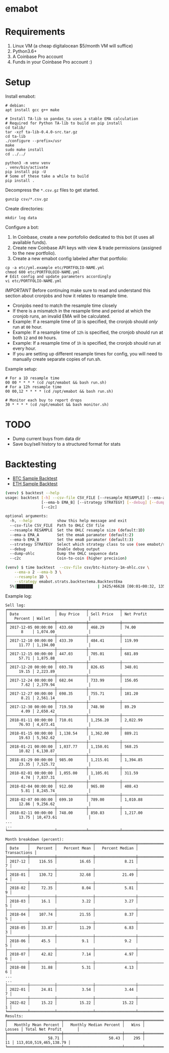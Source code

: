 # emabot

# Requirements

1. Linux VM (a cheap digitalocean $5/month VM will suffice)
2. Python3.6+
3. A Coinbase Pro account
4. Funds in your Coinbase Pro account :)

# Setup

Install emabot:
```
# debian:
apt install gcc g++ make

# Install TA-lib so pandas_ta uses a stable EMA calculation
# Required for Python TA-lib to build on pip install
cd talib/
tar -xzf ta-lib-0.4.0-src.tar.gz
cd ta-lib
./configure --prefix=/usr
make
sudo make install
cd ../../

python3 -m venv venv
. venv/bin/activate
pip install pip -U
# Some of these take a while to build
pip install .
```

Decompress the `*.csv.gz` files to get started.
```
gunzip csv/*.csv.gz
```

Create directories:
```
mkdir log data
```

Configure a bot:
1. In Coinbase, create a new portofolio dedicated to this bot (it uses all
   available funds).
2. Create new Coinbase API keys with view & trade permissions (assigned to the
   new portfolio).
3. Create a new emabot config labeled after that portfolio:
```
cp -a etc/yml.example etc/PORTFOLIO-NAME.yml
chmod 600 etc/PORTFOLOIO-NAME.yml
# Edit config and update parameters accordingly
vi etc/PORTFOLIO-NAME.yml
```

*IMPORTANT* Before continuing make sure to read and understand this section about cronjobs and
how it relates to resample time.

* Cronjobs need to match the resample time closely
* If there is a mismatch in the resample time and period at which the cronjob runs, an invalid EMA
  will be calculated.
* Example: If a resample time of `1D` is specified, the cronjob should _only_ run at `00` hour.
* Example: If a resample time of `12h` is specified, the cronjob should run at both `12` and `00`
  hours.
* Example: If a resample time of `1h` is specified, the cronjob should run at every hour.
* If you are setting up different resample times for config, you will need to manually create
  separate copies of run.sh.


Example setup:
```
# For a 1D resample time
00 00 * * * * (cd /opt/emabot && bash run.sh)
# For a 12h resample time
00 00,12 * * * * (cd /opt/emabot && bash run.sh)

# Monitor each buy to report drops
30 * * * * (cd /opt/emabot && bash monitor.sh)
```
# TODO
- Dump current buys from data dir
- Save buy/sell history to a structured format for stats

# Backtesting
* [BTC Sample Backtest](/backtests/backtest-btc.log)
* [ETH Sample Backtest](/backtests/backtest-eth.log)
```bash
(venv) $ backtest --help
usage: backtest [-h] --csv-file CSV_FILE [--resample RESAMPLE] [--ema-a EMA_A]
                [--ema-b EMA_B] [--strategy STRATEGY] [--debug] [--dump-ohlc]
                [--c2c]

optional arguments:
  -h, --help           show this help message and exit
  --csv-file CSV_FILE  Path to OHLC CSV file
  --resample RESAMPLE  Set the OHLC resample size (default:1D)
  --ema-a EMA_A        Set the emaA paramater (default:2)
  --ema-b EMA_B        Set the emaB paramater (default:3)
  --strategy STRATEGY  Select which strategy class to use (see emabot/strats/)
  --debug              Enable debug output
  --dump-ohlc          Dump the OHLC sequence data
  --c2c                Coin-to-coin (higher precision)
```
```bash
(venv) $ time backtest  --csv-file csv/btc-history-1m-ohlc.csv \
    --ema-a 2 --ema-b 3 \
    --resample 1D \
    --strategy emabot.strats.backtestema.BacktestEma
  5%|███████▎                            | 2425/46628 [00:01<00:32, 1359.63it/s]
```

Example log:
```
Sell log:
╒═════════════════════╤═════════════╤══════════════╤═══════════════════════╤═══════════╤════════════════════════╕
│ Date                │ Buy Price   │ Sell Price   │ Net Profit            │   Percent │ Wallet                 │
╞═════════════════════╪═════════════╪══════════════╪═══════════════════════╪═══════════╪════════════════════════╡
│ 2017-12-05 00:00:00 │ 433.60      │ 468.29       │ 74.00                 │      8    │ 1,074.00               │
├─────────────────────┼─────────────┼──────────────┼───────────────────────┼───────────┼────────────────────────┤
│ 2017-12-10 00:00:00 │ 433.39      │ 484.41       │ 119.99                │     11.77 │ 1,194.00               │
├─────────────────────┼─────────────┼──────────────┼───────────────────────┼───────────┼────────────────────────┤
│ 2017-12-15 00:00:00 │ 447.03      │ 705.01       │ 681.89                │     57.71 │ 1,875.88               │
├─────────────────────┼─────────────┼──────────────┼───────────────────────┼───────────┼────────────────────────┤
│ 2017-12-20 00:00:00 │ 693.78      │ 826.65       │ 348.01                │     19.15 │ 2,223.89               │
├─────────────────────┼─────────────┼──────────────┼───────────────────────┼───────────┼────────────────────────┤
│ 2017-12-24 00:00:00 │ 682.04      │ 733.99       │ 156.05                │      7.62 │ 2,379.94               │
├─────────────────────┼─────────────┼──────────────┼───────────────────────┼───────────┼────────────────────────┤
│ 2017-12-27 00:00:00 │ 698.35      │ 755.71       │ 181.20                │      8.21 │ 2,561.14               │
├─────────────────────┼─────────────┼──────────────┼───────────────────────┼───────────┼────────────────────────┤
│ 2017-12-30 00:00:00 │ 719.50      │ 748.90       │ 89.29                 │      4.09 │ 2,650.42               │
├─────────────────────┼─────────────┼──────────────┼───────────────────────┼───────────┼────────────────────────┤
│ 2018-01-11 00:00:00 │ 710.01      │ 1,256.20     │ 2,022.99              │     76.93 │ 4,673.41               │
├─────────────────────┼─────────────┼──────────────┼───────────────────────┼───────────┼────────────────────────┤
│ 2018-01-15 00:00:00 │ 1,138.54    │ 1,362.00     │ 889.21                │     19.63 │ 5,562.62               │
├─────────────────────┼─────────────┼──────────────┼───────────────────────┼───────────┼────────────────────────┤
│ 2018-01-21 00:00:00 │ 1,037.77    │ 1,150.01     │ 568.25                │     10.82 │ 6,130.87               │
├─────────────────────┼─────────────┼──────────────┼───────────────────────┼───────────┼────────────────────────┤
│ 2018-01-29 00:00:00 │ 985.00      │ 1,215.01     │ 1,394.85              │     23.35 │ 7,525.72               │
├─────────────────────┼─────────────┼──────────────┼───────────────────────┼───────────┼────────────────────────┤
│ 2018-02-01 00:00:00 │ 1,055.00    │ 1,105.01     │ 311.59                │      4.74 │ 7,837.31               │
├─────────────────────┼─────────────┼──────────────┼───────────────────────┼───────────┼────────────────────────┤
│ 2018-02-04 00:00:00 │ 912.00      │ 965.00       │ 408.43                │      5.81 │ 8,245.74               │
├─────────────────────┼─────────────┼──────────────┼───────────────────────┼───────────┼────────────────────────┤
│ 2018-02-07 00:00:00 │ 699.10      │ 789.00       │ 1,010.88              │     12.86 │ 9,256.62               │
├─────────────────────┼─────────────┼──────────────┼───────────────────────┼───────────┼────────────────────────┤
│ 2018-02-11 00:00:00 │ 748.00      │ 850.83       │ 1,217.00              │     13.75 │ 10,473.61              │
...
...
╘═════════════════════╧═════════════╧══════════════╧═══════════════════════╧═══════════╧════════════════════════╛

Month breakdown (percent):
╒═════════╤═══════════╤════════════════╤══════════════════╤════════════════╕
│ Date    │   Percent │   Percent Mean │   Percent Median │   Transactions │
╞═════════╪═══════════╪════════════════╪══════════════════╪════════════════╡
│ 2017-12 │    116.55 │          16.65 │             8.21 │              7 │
├─────────┼───────────┼────────────────┼──────────────────┼────────────────┤
│ 2018-01 │    130.72 │          32.68 │            21.49 │              4 │
├─────────┼───────────┼────────────────┼──────────────────┼────────────────┤
│ 2018-02 │     72.35 │           8.04 │             5.81 │              9 │
├─────────┼───────────┼────────────────┼──────────────────┼────────────────┤
│ 2018-03 │     16.1  │           3.22 │             3.27 │              5 │
├─────────┼───────────┼────────────────┼──────────────────┼────────────────┤
│ 2018-04 │    107.74 │          21.55 │             8.37 │              5 │
├─────────┼───────────┼────────────────┼──────────────────┼────────────────┤
│ 2018-05 │     33.87 │          11.29 │             6.83 │              3 │
├─────────┼───────────┼────────────────┼──────────────────┼────────────────┤
│ 2018-06 │     45.5  │           9.1  │             9.2  │              5 │
├─────────┼───────────┼────────────────┼──────────────────┼────────────────┤
│ 2018-07 │     42.82 │           7.14 │             4.97 │              6 │
├─────────┼───────────┼────────────────┼──────────────────┼────────────────┤
│ 2018-08 │     31.88 │           5.31 │             4.13 │              6 │
...
...
├─────────┼───────────┼────────────────┼──────────────────┼────────────────┤
│ 2022-01 │     24.81 │           3.54 │             3.44 │              7 │
├─────────┼───────────┼────────────────┼──────────────────┼────────────────┤
│ 2022-02 │     15.22 │          15.22 │            15.22 │              1 │
╘═════════╧═══════════╧════════════════╧══════════════════╧════════════════╛
Results:
╒════════════════════════╤══════════════════════════╤════════╤══════════╤════════════════════════╕
│   Monthly Mean Percent │   Monthly Median Percent │   Wins │   Losses │ Total Net Profit       │
╞════════════════════════╪══════════════════════════╪════════╪══════════╪════════════════════════╡
│                  58.71 │                    50.43 │    295 │       11 │ 113,010,519,465,138.79 │
╘════════════════════════╧══════════════════════════╧════════╧══════════╧════════════════════════╛
```
